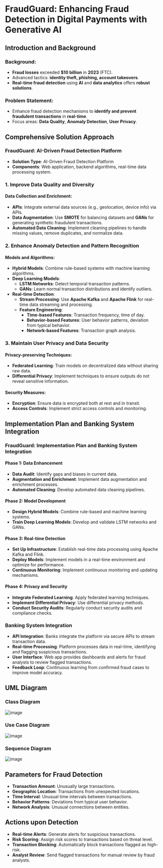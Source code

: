 # FraudGuard: Enhancing Fraud Detection in Digital Payments with Generative AI

## Introduction and Background

### Background:
- **Fraud losses** exceeded **$10 billion** in **2023** (FTC).
- Advanced tactics: **identity theft, phishing, account takeovers**.
- **Real-time fraud detection** using **AI** and **data analytics** offers **robust solutions**.

### Problem Statement:
- Enhance fraud detection mechanisms to **identify and prevent fraudulent transactions** in **real-time**.
- Focus areas: **Data Quality**, **Anomaly Detection**, **User Privacy**.

## Comprehensive Solution Approach

### FraudGuard: AI-Driven Fraud Detection Platform
- **Solution Type**: AI-Driven Fraud Detection Platform
- **Components**: Web application, backend algorithms, real-time data processing system.

### 1. Improve Data Quality and Diversity
#### Data Collection and Enrichment:
- **APIs**: Integrate external data sources (e.g., geolocation, device info) via APIs.
- **Data Augmentation**: Use **SMOTE** for balancing datasets and **GANs** for generating synthetic fraudulent transactions.
- **Automated Data Cleaning**: Implement cleaning pipelines to handle missing values, remove duplicates, and normalize data.

### 2. Enhance Anomaly Detection and Pattern Recognition
#### Models and Algorithms:
- **Hybrid Models**: Combine rule-based systems with machine learning algorithms.
- **Deep Learning Models**:
  - **LSTM Networks**: Detect temporal transaction patterns.
  - **GANs**: Learn normal transaction distributions and identify outliers.
- **Real-time Detection**:
  - **Stream Processing**: Use **Apache Kafka** and **Apache Flink** for real-time data streaming and processing.
  - **Feature Engineering**:
    - **Time-based Features**: Transaction frequency, time of day.
    - **Behavior-based Features**: User behavior patterns, deviation from typical behavior.
    - **Network-based Features**: Transaction graph analysis.

### 3. Maintain User Privacy and Data Security
#### Privacy-preserving Techniques:
- **Federated Learning**: Train models on decentralized data without sharing raw data.
- **Differential Privacy**: Implement techniques to ensure outputs do not reveal sensitive information.
#### Security Measures:
- **Encryption**: Ensure data is encrypted both at rest and in transit.
- **Access Controls**: Implement strict access controls and monitoring.

## Implementation Plan and Banking System Integration

### FraudGuard: Implementation Plan and Banking System Integration

#### Phase 1: Data Enhancement
- **Data Audit**: Identify gaps and biases in current data.
- **Augmentation and Enrichment**: Implement data augmentation and enrichment processes.
- **Automated Cleaning**: Develop automated data cleaning pipelines.

#### Phase 2: Model Development
- **Design Hybrid Models**: Combine rule-based and machine learning systems.
- **Train Deep Learning Models**: Develop and validate LSTM networks and GANs.

#### Phase 3: Real-time Detection
- **Set Up Infrastructure**: Establish real-time data processing using Apache Kafka and Flink.
- **Deploy Models**: Implement models in a real-time environment and optimize for performance.
- **Continuous Monitoring**: Implement continuous monitoring and updating mechanisms.

#### Phase 4: Privacy and Security
- **Integrate Federated Learning**: Apply federated learning techniques.
- **Implement Differential Privacy**: Use differential privacy methods.
- **Conduct Security Audits**: Regularly conduct security audits and compliance checks.

### Banking System Integration
- **API Integration**: Banks integrate the platform via secure APIs to stream transaction data.
- **Real-time Processing**: Platform processes data in real-time, identifying and flagging suspicious transactions.
- **User Interface**: Web app provides dashboards and alerts for fraud analysts to review flagged transactions.
- **Feedback Loop**: Continuous learning from confirmed fraud cases to improve model accuracy.

## UML Diagram

### Class Diagram
![image](https://github.com/ThunderSmoker/SVIP-Hackathon/assets/103036441/fdfcd78c-d480-4e96-9d4a-0bfe85f551e8)

### Use Case Diagram
![image](https://github.com/ThunderSmoker/SVIP-Hackathon/assets/103036441/39e4a8e1-f046-4f22-9e39-538db3bf0b91)

### Sequence Diagram
![image](https://github.com/ThunderSmoker/SVIP-Hackathon/assets/103036441/0067d70f-14eb-4ed6-b817-388f6cfa27e8)


## Parameters for Fraud Detection

- **Transaction Amount**: Unusually large transactions.
- **Geographic Location**: Transactions from unexpected locations.
- **Time Interval**: Unusual time intervals between transactions.
- **Behavior Patterns**: Deviations from typical user behavior.
- **Network Analysis**: Unusual connections between entities.

## Actions upon Detection

- **Real-time Alerts**: Generate alerts for suspicious transactions.
- **Risk Scoring**: Assign risk scores to transactions based on threat level.
- **Transaction Blocking**: Automatically block transactions flagged as high-risk.
- **Analyst Review**: Send flagged transactions for manual review by fraud analysts.
